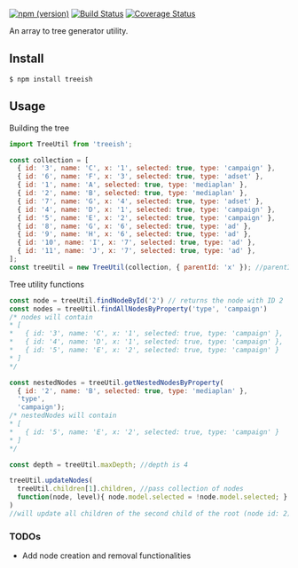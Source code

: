 [![npm (version)](https://img.shields.io/npm/v/treeish.svg)](https://img.shields.io/npm/v/treeish.svg)
[![Build Status](https://travis-ci.org/github/anirvann/treeish.svg?branch=master)](https://travis-ci.org/github/anirvann/treeish)
[![Coverage Status](https://coveralls.io/github/anirvann/treeish/badge.svg?branch=master)](https://coveralls.io/github/anirvann/treeish?branch=master)

An array to tree generator utility.

## Install
```
$ npm install treeish
```

## Usage

Building the tree
```js
import TreeUtil from 'treeish';

const collection = [
  { id: '3', name: 'C', x: '1', selected: true, type: 'campaign' },
  { id: '6', name: 'F', x: '3', selected: true, type: 'adset' },
  { id: '1', name: 'A', selected: true, type: 'mediaplan' },
  { id: '2', name: 'B', selected: true, type: 'mediaplan' },
  { id: '7', name: 'G', x: '4', selected: true, type: 'adset' },
  { id: '4', name: 'D', x: '1', selected: true, type: 'campaign' },
  { id: '5', name: 'E', x: '2', selected: true, type: 'campaign' },
  { id: '8', name: 'G', x: '6', selected: true, type: 'ad' },
  { id: '9', name: 'H', x: '6', selected: true, type: 'ad' },
  { id: '10', name: 'I', x: '7', selected: true, type: 'ad' },
  { id: '11', name: 'J', x: '7', selected: true, type: 'ad' },
];
const treeUtil = new TreeUtil(collection, { parentId: 'x' }); //parentId key is 'x'
```
Tree utility functions
```js
const node = treeUtil.findNodeById('2') // returns the node with ID 2
const nodes = treeUtil.findAllNodesByProperty('type', 'campaign')
/* nodes will contain 
* [
*   { id: '3', name: 'C', x: '1', selected: true, type: 'campaign' },
*   { id: '4', name: 'D', x: '1', selected: true, type: 'campaign' },
*   { id: '5', name: 'E', x: '2', selected: true, type: 'campaign' }
* ]
*/

const nestedNodes = treeUtil.getNestedNodesByProperty(
  { id: '2', name: 'B', selected: true, type: 'mediaplan' },
  'type', 
  'campaign');
/* nestedNodes will contain 
* [
*   { id: '5', name: 'E', x: '2', selected: true, type: 'campaign' }
* ]
*/

const depth = treeUtil.maxDepth; //depth is 4

treeUtil.updateNodes(
  treeUtil.children[1].children, //pass collection of nodes
  function(node, level){ node.model.selected = !node.model.selected; }
)
//will update all children of the second child of the root (node id: 2)
```

### TODOs
* Add node creation and removal functionalities
